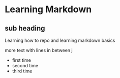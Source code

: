 # Learning Markdown 
## sub heading 
Learning how to repo and learning markdown basics

more text with lines in between j

- first time 
- second time
- third time 
